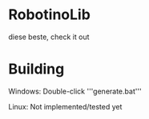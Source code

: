 # RobotinoLib

diese beste, check it out

# Building

Windows: Double-click '''generate.bat'''

Linux: Not implemented/tested yet
